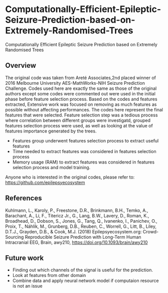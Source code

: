 # Computationally-Efficient-Epileptic-Seizure-Prediction-based-on-Extremely-Randomised-Trees
Computationally Efficient Epileptic Seizure Prediction based on Extremely Randomised Trees

## Overview
The original code was taken from Areté Associates,2nd placed winner of 2016 Melbourne University AES-MathWorks-NIH Seizure Prediction Challenge. Codes used here are exactly the same as those of the original authors except some codes were commented out were used in the initial phase before feature selection process. Based on the codes and features extracted, Extensive work was focused on removing as much features as possible without affecting performances. The codes here represent the final features that were selected. Feature selection step was a tedious process where correlation between different groups were investigatd, grouped features selection process were used, as well as looking at the value of features importance generated by the trees. 

* Features group underwent features selection process to extract useful features  
* Time needed to extract features was considered in features selection process
* Memory usage (RAM) to extract features was considered in features selection process and model training.

Anyone who is interested in the original codes, please refer to: https://github.com/epilepsyecosystem

## References
Kuhlmann, L., Karoly, P., Freestone, D.R., Brinkmann, B.H., Temko, A., Barachant, A., Li, F., Titericz Jr., G., Lang, B.W., Lavery, D., Roman, K., Broadhead, D., Dobson, S., Jones, G., Tang, Q., Ivanenko, I., Panichev, O., Proix, T., Náhlík, M., Grunberg, D.B., Reuben, C., Worrell, G., Litt, B., Liley, D.T.J., Grayden, D.B., & Cook, M.J. (2018) Epilepsyecosystem.org: Crowd-Sourcing Reproducible Seizure Prediction with Long-Term Human Intracranial EEG, Brain, awy210, https://doi.org/10.1093/brain/awy210


## Future work
* Finding out which channels of the signal is useful for the prediction.
* Look at features from other domain
* Combine data and apply neural network model if computaion resource is not an issue 

